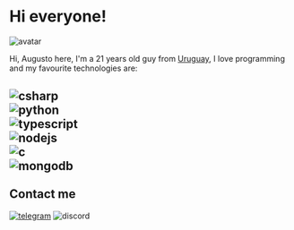 # Hi everyone!

![avatar](https://i.ibb.co/ynLzhWx/Sin-t-tulo.png)

Hi, Augusto here, I'm a 21 years old guy from [Uruguay](https://en.wikipedia.org/wiki/Uruguay), I love programming and my favourite technologies are:

![csharp](https://img.shields.io/badge/C%23-239120?logo=c-sharp&logoColor=white&style=plastic)
\
![python](https://img.shields.io/badge/Python-3776AB?logo=python&logoColor=white&style=plastic)
\
![typescript](https://img.shields.io/badge/TypeScript-007ACC?logo=typescript&logoColor=white&style=plastic)
\
![nodejs](https://img.shields.io/badge/Node.js-43853D?logo=node.js&logoColor=white&style=plastic)
\
![c](https://img.shields.io/badge/C-00599C?logo=c&logoColor=white&style=plastic)
\
![mongodb](https://img.shields.io/badge/MongoDB-4EA94B?logo=mongodb&logoColor=white&style=plastic)
\
\
Contact me
---
[![telegram](https://img.shields.io/badge/Telegram-2CA5E0?logo=telegram&logoColor=white&style=plastic)](https://t.me/augus99)
![discord](https://img.shields.io/badge/Augusto%237707-7289DA?logo=discord&logoColor=white&style=plastic)
